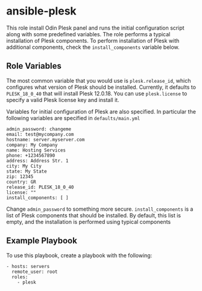 ansible-plesk
=============

This role install Odin Plesk panel and runs the initial configuration script
along with some predefined variables. The role performs a typical installation
of Plesk components. To perform installation of Plesk with additional
components, check the `install_components` variable below.

Role Variables
--------------
The most common variable that you would use is `plesk.release_id`, which
configures what version of Plesk should be installed. Currently, it defaults to
`PLESK_18_0_40` that will install Plesk 12.0.18. You can use `plesk.license` to
specify a valid Plesk license key and install it.

Variables for initial configuration of Plesk are also specified. In particular
the following variables are specified in `defaults/main.yml`

    admin_password: changeme
    email: test@mycompany.com
    hostname: server.myserver.com
    company: My Company
    name: Hosting Services
    phone: +1234567890
    address: Address Str. 1
    city: My City
    state: My State
    zip: 12345
    country: GR
    release_id: PLESK_18_0_40
    license: ""
    install_components: [ ]

Change `admin_password` to something more secure. `install_components` is a list
of Plesk components that should be installed. By default, this list is empty,
and the installation is performed using typical components

Example Playbook
----------------
To use this playbook, create a playbook with the following:

    - hosts: servers
      remote_user: root
      roles:
        - plesk

<!-- vi: tw=80 -->

